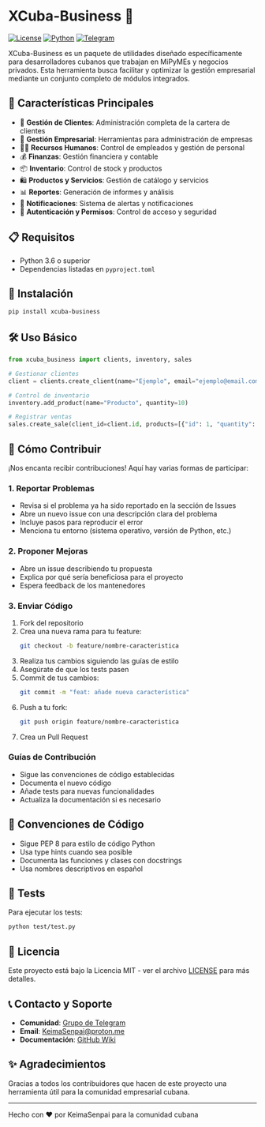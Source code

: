 # XCuba-Business 🚀

[![License](https://img.shields.io/badge/License-MIT-blue.svg)](LICENSE)
[![Python](https://img.shields.io/badge/Python-3.6%2B-blue)](https://www.python.org/)
[![Telegram](https://img.shields.io/badge/Telegram-Comunidad-blue)](https://t.me/KeimaSenpai)

XCuba-Business es un paquete de utilidades diseñado específicamente para desarrolladores cubanos que trabajan en MiPyMEs y negocios privados. Esta herramienta busca facilitar y optimizar la gestión empresarial mediante un conjunto completo de módulos integrados.

## 🌟 Características Principales

- 👥 **Gestión de Clientes**: Administración completa de la cartera de clientes
- 🏢 **Gestión Empresarial**: Herramientas para administración de empresas
- 👨‍💼 **Recursos Humanos**: Control de empleados y gestión de personal
- 💰 **Finanzas**: Gestión financiera y contable
- 📦 **Inventario**: Control de stock y productos
- 🛍️ **Productos y Servicios**: Gestión de catálogo y servicios
- 📊 **Reportes**: Generación de informes y análisis
- 📨 **Notificaciones**: Sistema de alertas y notificaciones
- 🔐 **Autenticación y Permisos**: Control de acceso y seguridad

## 📋 Requisitos

- Python 3.6 o superior
- Dependencias listadas en `pyproject.toml`

## 🚀 Instalación

```bash
pip install xcuba-business
```

## 🛠️ Uso Básico

```python
from xcuba_business import clients, inventory, sales

# Gestionar clientes
client = clients.create_client(name="Ejemplo", email="ejemplo@email.com")

# Control de inventario
inventory.add_product(name="Producto", quantity=10)

# Registrar ventas
sales.create_sale(client_id=client.id, products=[{"id": 1, "quantity": 2}])
```

## 🤝 Cómo Contribuir

¡Nos encanta recibir contribuciones! Aquí hay varias formas de participar:

### 1. Reportar Problemas
- Revisa si el problema ya ha sido reportado en la sección de Issues
- Abre un nuevo issue con una descripción clara del problema
- Incluye pasos para reproducir el error
- Menciona tu entorno (sistema operativo, versión de Python, etc.)

### 2. Proponer Mejoras
- Abre un issue describiendo tu propuesta
- Explica por qué sería beneficiosa para el proyecto
- Espera feedback de los mantenedores

### 3. Enviar Código
1. Fork del repositorio
2. Crea una nueva rama para tu feature:
   ```bash
   git checkout -b feature/nombre-caracteristica
   ```
3. Realiza tus cambios siguiendo las guías de estilo
4. Asegúrate de que los tests pasen
5. Commit de tus cambios:
   ```bash
   git commit -m "feat: añade nueva característica"
   ```
6. Push a tu fork:
   ```bash
   git push origin feature/nombre-caracteristica
   ```
7. Crea un Pull Request

### Guías de Contribución

- Sigue las convenciones de código establecidas
- Documenta el nuevo código
- Añade tests para nuevas funcionalidades
- Actualiza la documentación si es necesario

## 📝 Convenciones de Código

- Sigue PEP 8 para estilo de código Python
- Usa type hints cuando sea posible
- Documenta las funciones y clases con docstrings
- Usa nombres descriptivos en español

## 🧪 Tests

Para ejecutar los tests:

```bash
python test/test.py
```

## 📄 Licencia

Este proyecto está bajo la Licencia MIT - ver el archivo [LICENSE](LICENSE) para más detalles.

## 📞 Contacto y Soporte

- **Comunidad**: [Grupo de Telegram](https://t.me/KeimaSenpai)
- **Email**: KeimaSenpai@proton.me
- **Documentación**: [GitHub Wiki](https://github.com/KeimaSenpai)

## ✨ Agradecimientos

Gracias a todos los contribuidores que hacen de este proyecto una herramienta útil para la comunidad empresarial cubana.

---

Hecho con ❤️ por KeimaSenpai para la comunidad cubana